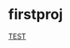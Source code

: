 # firstproj
[TEST](https://htmlpreview.github.io/?https://github.com/kylehamilton/deep-learning-with-r-notebooks/blob/master/notebooks/5.1-introduction-to-convnets.nb.html)
